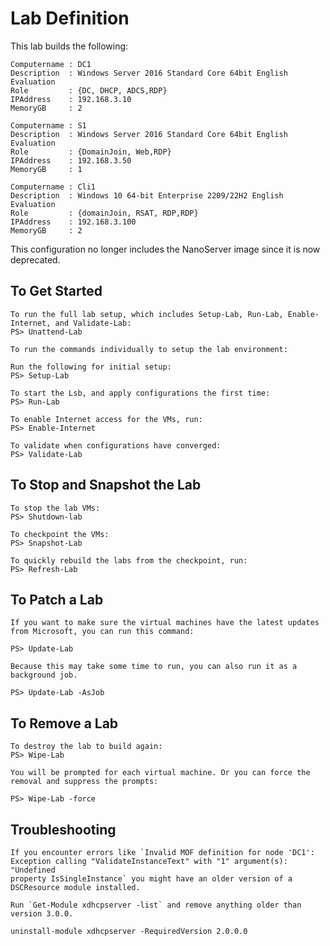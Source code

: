# Lab Definition

This lab builds the following:

    Computername : DC1
    Description  : Windows Server 2016 Standard Core 64bit English Evaluation
    Role         : {DC, DHCP, ADCS,RDP}
    IPAddress    : 192.168.3.10
    MemoryGB     : 2

    Computername : S1
    Description  : Windows Server 2016 Standard Core 64bit English Evaluation
    Role         : {DomainJoin, Web,RDP}
    IPAddress    : 192.168.3.50
    MemoryGB     : 1

    Computername : Cli1
    Description  : Windows 10 64-bit Enterprise 2209/22H2 English Evaluation
    Role         : {domainJoin, RSAT, RDP,RDP}
    IPAddress    : 192.168.3.100
    MemoryGB     : 2

This configuration no longer includes the NanoServer image since it is now deprecated.

## To Get Started

    To run the full lab setup, which includes Setup-Lab, Run-Lab, Enable-Internet, and Validate-Lab:
    PS> Unattend-Lab

    To run the commands individually to setup the lab environment:

    Run the following for initial setup:
    PS> Setup-Lab

    To start the Lsb, and apply configurations the first time:
    PS> Run-Lab

    To enable Internet access for the VMs, run:
    PS> Enable-Internet

    To validate when configurations have converged:
    PS> Validate-Lab

## To Stop and Snapshot the Lab

    To stop the lab VMs:
    PS> Shutdown-lab

    To checkpoint the VMs:
    PS> Snapshot-Lab

    To quickly rebuild the labs from the checkpoint, run:
    PS> Refresh-Lab

## To Patch a Lab

    If you want to make sure the virtual machines have the latest updates from Microsoft, you can run this command:

    PS> Update-Lab

    Because this may take some time to run, you can also run it as a background job.

    PS> Update-Lab -AsJob

## To Remove a Lab

    To destroy the lab to build again:
    PS> Wipe-Lab

    You will be prompted for each virtual machine. Or you can force the removal and suppress the prompts:

    PS> Wipe-Lab -force

## Troubleshooting

    If you encounter errors like `Invalid MOF definition for node 'DC1': Exception calling "ValidateInstanceText" with "1" argument(s): "Undefined
    property IsSingleInstance` you might have an older version of a DSCResource module installed.

    Run `Get-Module xdhcpserver -list` and remove anything older than version 3.0.0.

    uninstall-module xdhcpserver -RequiredVersion 2.0.0.0
